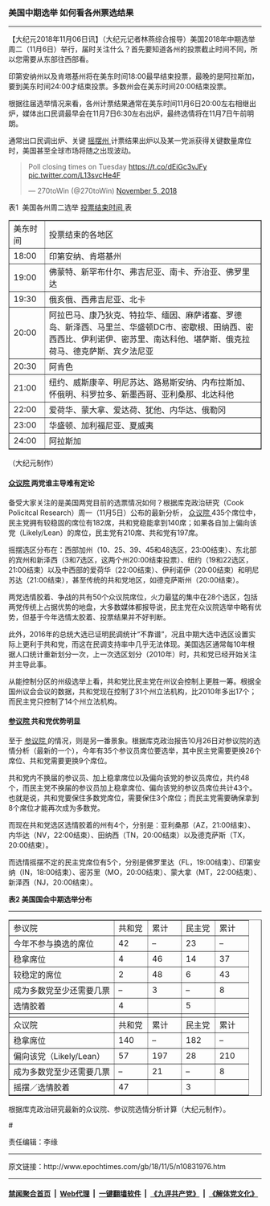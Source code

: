 ### 美国中期选举 如何看各州票选结果
------------------------

<p>
 【大纪元2018年11月06日讯】（大纪元记者林燕综合报导）美国2018年中期选举周二（11月6日）举行，届时关注什么？首先要知道各州的投票截止时间不同，所以您需要从东部往西部看。
</p>
<p>
 印第安纳州以及肯塔基州将在美东时间18:00最早结束投票，最晚的是阿拉斯加，要到美东时间24:00才结束投票。多数州会在美东时间20:00结束投票。
</p>
<p>
 根据往届选举情况来看，各州计票结果通常在美东时间11月6日20:00左右相继出炉，媒体出口民调最早会在11月7日6:30左右出炉，最终选情将在11月7日午前明朗。
</p>
<p>
 通常出口民调出炉、关键
 <a href="http://www.epochtimes.com/gb/tag/%E6%91%87%E6%91%86%E5%B7%9E.html">
  摇摆州
 </a>
 计票结果出炉以及某一党派获得关键数量席位时，美国甚至全球市场将随之出现波动。
</p>
<blockquote class="twitter-tweet" data-lang="en">
 <p dir="ltr" lang="en">
  Poll closing times on Tuesday
  <a href="https://t.co/dEiGc3vJFy">
   https://t.co/dEiGc3vJFy
  </a>
  <a href="https://t.co/L13svcHe4F">
   pic.twitter.com/L13svcHe4F
  </a>
 </p>
 <p>
  — 270toWin (@270toWin)
  <a href="https://twitter.com/270toWin/status/1059265755835965442?ref_src=twsrc%5Etfw">
   November 5, 2018
  </a>
 </p>
</blockquote>
<p>
 <p>
  表1  美国各州周二选举
  <a href="http://www.epochtimes.com/gb/tag/%E6%8A%95%E7%A5%A8%E7%BB%93%E6%9D%9F%E6%97%B6%E9%97%B4.html">
   投票结束时间
  </a>
  表
 </p>
 <table border="1" cellspacing="0">
  <tbody>
   <tr>
    <td style="min-width: 50px;">
     美东时间
    </td>
    <td style="min-width: 50px;">
     投票结束的各地区
    </td>
   </tr>
   <tr>
    <td style="min-width: 50px;">
     18:00
    </td>
    <td style="min-width: 50px;">
     印第安纳、肯塔基州
    </td>
   </tr>
   <tr>
    <td style="min-width: 50px;">
     19:00
    </td>
    <td style="min-width: 50px;">
     佛蒙特、新罕布什尔、弗吉尼亚、南卡、乔治亚、佛罗里达
    </td>
   </tr>
   <tr>
    <td style="min-width: 50px;">
     19:30
    </td>
    <td style="min-width: 50px;">
     俄亥俄、西弗吉尼亚、北卡
    </td>
   </tr>
   <tr>
    <td style="min-width: 50px;">
     20:00
    </td>
    <td style="min-width: 50px;">
     阿拉巴马、康乃狄克、特拉华、缅因、麻萨诸塞、罗德岛、新泽西、马里兰、华盛顿DC市、密歇根、田纳西、密西西比、伊利诺伊、密苏里、南达科他、堪萨斯、俄克拉荷马、德克萨斯、宾夕法尼亚
    </td>
   </tr>
   <tr>
    <td style="min-width: 50px;">
     20:30
    </td>
    <td style="min-width: 50px;">
     阿肯色
    </td>
   </tr>
   <tr>
    <td style="min-width: 50px;">
     21:00
    </td>
    <td style="min-width: 50px;">
     纽约、威斯康辛、明尼苏达、路易斯安纳、内布拉斯加、怀俄明、科罗拉多、新墨西哥、亚利桑那、北达科他
    </td>
   </tr>
   <tr>
    <td style="min-width: 50px;">
     22:00
    </td>
    <td style="min-width: 50px;">
     爱荷华、蒙大拿、爱达荷、犹他、内华达、俄勒冈
    </td>
   </tr>
   <tr>
    <td style="min-width: 50px;">
     23:00
    </td>
    <td style="min-width: 50px;">
     华盛顿、加利福尼亚、夏威夷
    </td>
   </tr>
   <tr>
    <td style="min-width: 50px;">
     24:00
    </td>
    <td style="min-width: 50px;">
     阿拉斯加
    </td>
   </tr>
  </tbody>
 </table>
 <p>
  （大纪元制作）
 </p>
 <h4>
  <a href="http://www.epochtimes.com/gb/tag/%E4%BC%97%E8%AE%AE%E9%99%A2.html">
   众议院
  </a>
  两党谁主导难有定论
 </h4>
 <p>
  备受大家关注的是美国两党目前的选票情况如何？根据库克政治研究（Cook Policitcal Research）周一（11月5日）公布的最新分析，
  <a href="http://www.epochtimes.com/gb/tag/%E4%BC%97%E8%AE%AE%E9%99%A2.html">
   众议院
  </a>
  435个席位中，民主党拥有较稳固的席位有182席，共和党稳能拿到140席；如果各自加上偏向该党（Likely/Lean）的席位，民主党有210席、共和党有197席。
 </p>
 <p>
  摇摆选区分布在：西部加州（10、25、39、45和48选区，23:00结束）、东北部的宾州和新泽西（3和7选区，这两个州20:00结束投票）、纽约（19和22选区，21:00结束）以及中西部的爱荷华（22:00结束）、伊利诺伊（20:00结束）和明尼苏达（21:00结束），甚至传统的共和党地区，如德克萨斯州（20:00结束）。
 </p>
 <p>
  两党选情胶着、争战的共有50个众议院席位，火力最猛的集中在28个选区，包括两党传统上占据优势的地盘，大多数媒体都报导说，民主党在众议院选举中略有优势，但基于今年选情太胶着、投票结果并不好判断。
 </p>
 <p>
  此外，2016年的总统大选已证明民调统计“不靠谱”，况且中期大选中选区设置实际上更利于共和党，而这在民调支持率中几乎无法体现。美国选区通常每10年根据人口统计重新划分一次，上一次选区划分（2010年）时，共和党已经开始关注并主导此事。
 </p>
 <p>
  从能控制分区的州级选举上看，共和党比民主党在州议会控制上更胜一筹。根据全国州议会会议的数据，共和党现在控制了31个州立法机构，比2010年多出17个；而民主党只控制了14个州立法机构。
 </p>
 <h4>
  <a href="http://www.epochtimes.com/gb/tag/%E5%8F%82%E8%AE%AE%E9%99%A2.html">
   参议院
  </a>
  共和党优势明显
 </h4>
 <p>
  至于
  <a href="http://www.epochtimes.com/gb/tag/%E5%8F%82%E8%AE%AE%E9%99%A2.html">
   参议院
  </a>
  的情况，则是另一番景象。根据库克政治报告10月26日对参议院的选情分析（最新的一个），今年有35个参议员席位要选举，其中民主党需要更换26个席位、共和党需要更换9个席位。
 </p>
 <p>
  共和党内不换届的参议员、加上稳拿席位以及偏向该党的参议员席位，共约48个，而民主党不换届的参议员加上稳拿席位、偏向该党的参议员席位共计43个。也就是说，共和党要保住多数党席位，需要保住3个席位；而民主党需要确保拿到8个席位才能再次成为多数党。
 </p>
 <p>
  而现在共和党选区选情胶着的州有4个，分别是：亚利桑那（AZ，21:00结束）、内华达（NV，22:00结束）、田纳西（TN，20:00结束）以及德克萨斯（TX，20:00结束）。
 </p>
 <p>
  而选情摇摆不定的民主党席位有5个，分别是佛罗里达（FL，19:00结束）、印第安纳（IN，18:00结束）、密苏里（MO，20:00结束）、蒙大拿（MT，22:00结束）、新泽西（NJ，20:00结束）。
 </p>
 <p>
  <b>
   表2 美国国会中期选举分布
  </b>
 </p>
 <hr/>
 <table border="1" cellspacing="0">
  <tbody>
   <tr>
    <td style="min-width: 50px;">
     参议院
    </td>
    <td style="min-width: 50px;">
     共和党
    </td>
    <td style="min-width: 50px;">
     累计
    </td>
    <td style="min-width: 50px;">
     民主党
    </td>
    <td style="min-width: 50px;">
     累计
    </td>
   </tr>
   <tr>
    <td style="min-width: 50px;">
     今年不参与换选的席位
    </td>
    <td style="min-width: 50px;">
     42
    </td>
    <td style="min-width: 50px;">
     –
    </td>
    <td style="min-width: 50px;">
     23
    </td>
    <td style="min-width: 50px;">
     –
    </td>
   </tr>
   <tr>
    <td style="min-width: 50px;">
     稳拿席位
    </td>
    <td style="min-width: 50px;">
     4
    </td>
    <td style="min-width: 50px;">
     46
    </td>
    <td style="min-width: 50px;">
     14
    </td>
    <td style="min-width: 50px;">
     37
    </td>
   </tr>
   <tr>
    <td style="min-width: 50px;">
     较稳定的席位
    </td>
    <td style="min-width: 50px;">
     2
    </td>
    <td style="min-width: 50px;">
     48
    </td>
    <td style="min-width: 50px;">
     6
    </td>
    <td style="min-width: 50px;">
     43
    </td>
   </tr>
   <tr>
    <td style="min-width: 50px;">
     成为多数党至少还需要几票
    </td>
    <td style="min-width: 50px;">
     –
    </td>
    <td style="min-width: 50px;">
     3
    </td>
    <td style="min-width: 50px;">
     –
    </td>
    <td style="min-width: 50px;">
     8
    </td>
   </tr>
   <tr>
    <td style="min-width: 50px;">
     选情胶着
    </td>
    <td style="min-width: 50px;">
     4
    </td>
    <td style="min-width: 50px;">
    </td>
    <td style="min-width: 50px;">
     5
    </td>
    <td style="min-width: 50px;">
    </td>
   </tr>
   <tr>
    <td style="min-width: 50px;">
    </td>
    <td style="min-width: 50px;">
    </td>
    <td style="min-width: 50px;">
    </td>
    <td style="min-width: 50px;">
    </td>
    <td style="min-width: 50px;">
    </td>
   </tr>
   <tr>
    <td style="min-width: 50px;">
     众议院
    </td>
    <td style="min-width: 50px;">
     共和党
    </td>
    <td style="min-width: 50px;">
     累计
    </td>
    <td style="min-width: 50px;">
     民主党
    </td>
    <td style="min-width: 50px;">
     累计
    </td>
   </tr>
   <tr>
    <td style="min-width: 50px;">
     稳拿席位
    </td>
    <td style="min-width: 50px;">
     140
    </td>
    <td style="min-width: 50px;">
     –
    </td>
    <td style="min-width: 50px;">
     182
    </td>
    <td style="min-width: 50px;">
     –
    </td>
   </tr>
   <tr>
    <td style="min-width: 50px;">
     偏向该党（Likely/Lean）
    </td>
    <td style="min-width: 50px;">
     57
    </td>
    <td style="min-width: 50px;">
     197
    </td>
    <td style="min-width: 50px;">
     28
    </td>
    <td style="min-width: 50px;">
     210
    </td>
   </tr>
   <tr>
    <td style="min-width: 50px;">
     成为多数党至少还需要几票
    </td>
    <td style="min-width: 50px;">
     –
    </td>
    <td style="min-width: 50px;">
     21
    </td>
    <td style="min-width: 50px;">
     –
    </td>
    <td style="min-width: 50px;">
     8
    </td>
   </tr>
   <tr>
    <td style="min-width: 50px;">
     摇摆／选情胶着
    </td>
    <td style="min-width: 50px;">
     47
    </td>
    <td style="min-width: 50px;">
    </td>
    <td style="min-width: 50px;">
     3
    </td>
    <td style="min-width: 50px;">
    </td>
   </tr>
  </tbody>
 </table>
 <p>
  根据库克政治研究最新的众议院、参议院选情分析计算（大纪元制作）。
 </p>
 <p>
  #
 </p>
 <p>
  责任编辑：李缘
 </p>
 <hr/>
 <p>
 </p>
</p>
原文链接：http://www.epochtimes.com/gb/18/11/5/n10831976.htm


------------------------
#### [禁闻聚合首页](https://github.com/gfw-breaker/banned-news/blob/master/README.md) &nbsp;|&nbsp; [Web代理](https://github.com/gfw-breaker/open-proxy/blob/master/README.md) &nbsp;|&nbsp; [一键翻墙软件](https://github.com/gfw-breaker/nogfw/blob/master/README.md) &nbsp;|&nbsp; [《九评共产党》](https://github.com/gfw-breaker/9ping.md/blob/master/README.md#九评之一评共产党是什么) &nbsp;|&nbsp; [《解体党文化》](https://github.com/gfw-breaker/jtdwh.md/blob/master/README.md#绪论)